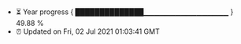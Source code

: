 - ⏳ Year progress { ██████████████▁▁▁▁▁▁▁▁▁▁▁▁▁▁▁▁ } 49.88 %
- ⏰ Updated on Fri, 02 Jul 2021 01:03:41 GMT

